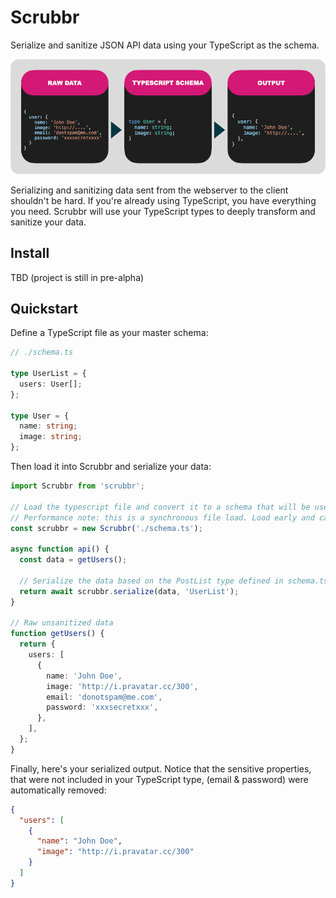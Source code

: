# Scrubbr

Serialize and sanitize JSON API data using your TypeScript as the schema.

![Simple Example](./example.png)

Serializing and sanitizing data sent from the webserver to the client shouldn't be hard. If you're already using TypeScript, you have everything you need. Scrubbr will use your TypeScript types to deeply transform and sanitize your data.

## Install

TBD (project is still in pre-alpha)

## Quickstart

Define a TypeScript file as your master schema:

```typescript
// ./schema.ts

type UserList = {
  users: User[];
};

type User = {
  name: string;
  image: string;
};
```

Then load it into Scrubbr and serialize your data:

```typescript
import Scrubbr from 'scrubbr';

// Load the typescript file and convert it to a schema that will be used later.
// Performance note: this is a synchronous file load. Load early and cache to a shared variable.
const scrubbr = new Scrubbr('./schema.ts');

async function api() {
  const data = getUsers();

  // Serialize the data based on the PostList type defined in schema.ts
  return await scrubbr.serialize(data, 'UserList');
}

// Raw unsanitized data
function getUsers() {
  return {
    users: [
      {
        name: 'John Doe',
        image: 'http://i.pravatar.cc/300',
        email: 'donotspam@me.com',
        password: 'xxxsecretxxx',
      },
    ],
  };
}
```

Finally, here's your serialized output. Notice that the sensitive properties, that were not included in your TypeScript type, (email & password) were automatically removed:

```json
{
  "users": [
    {
      "name": "John Doe",
      "image": "http://i.pravatar.cc/300"
    }
  ]
}
```
